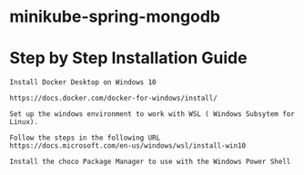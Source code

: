 # minikube-spring-mongodb

# Step by Step Installation Guide

``` 
Install Docker Desktop on Windows 10
```
```https://docs.docker.com/docker-for-windows/install/```

```
Set up the windows environment to work with WSL ( Windows Subsytem for Linux).
```

```
Follow the steps in the following URL
https://docs.microsoft.com/en-us/windows/wsl/install-win10
```

```
Install the choco Package Manager to use with the Windows Power Shell
```



